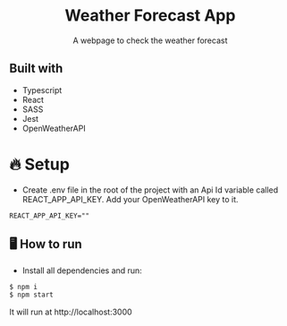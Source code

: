 <h1 align="center">
  Weather Forecast App
</h1>

<p align="center">A webpage to check the weather forecast</p>

## Built with

- Typescript
- React
- SASS
- Jest
- OpenWeatherAPI

# 🔥 Setup

- Create .env file in the root of the project with an Api Id variable called REACT_APP_API_KEY. Add your OpenWeatherAPI key to it.

```
REACT_APP_API_KEY=""
```

## 🖥️ How to run

- Install all dependencies and run:

```bash
$ npm i
$ npm start
```

It will run at http://localhost:3000
